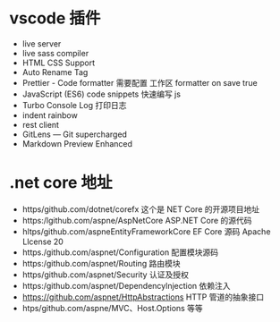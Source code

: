 # vscode 插件

- live server
- live sass compiler
- HTML CSS Support
- Auto Rename Tag
- Prettier - Code formatter 需要配置 工作区 formatter on save true
- JavaScript (ES6) code snippets 快速编写 js
- Turbo Console Log 打印日志
- indent rainbow
- rest client
- GitLens — Git supercharged
- Markdown Preview Enhanced

# .net core 地址

- https/github.com/dotnet/corefx 这个是 NET Core 的开源项目地址
- https:/lgithub.com/aspne/AspNetCore ASP.NET Core 的源代码
- hltps/github.com/aspneEntityFrameworkCore EF Core 源码 Apache Llcense 20
- https./github.com/aspnet/Configuration 配置模块源码
- https:/github.com/aspnet/Routing 路由模块
- https/github.com/aspnet/Security 认证及授权
- https:/github.com/aspnet/Dependencylnjection 依赖注入
- https://github.com/aspnet/HttpAbstractions HTTP 管道的抽象接口
- htps/github.com/aspne/MVC、Host.Options 等等
